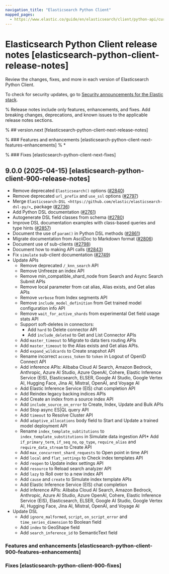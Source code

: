 ```yaml
---
navigation_title: "Elasticsearch Python Client"
mapped_pages:
  - https://www.elastic.co/guide/en/elasticsearch/client/python-api/current/release-notes.html
---
```


# Elasticsearch Python Client release notes [elasticsearch-python-client-release-notes]

Review the changes, fixes, and more in each version of Elasticsearch Python Client.

To check for security updates, go to [Security announcements for the Elastic stack](https://discuss.elastic.co/c/announcements/security-announcements/31).

% Release notes include only features, enhancements, and fixes. Add breaking changes, deprecations, and known issues to the applicable release notes sections.

% ## version.next [felasticsearch-python-client-next-release-notes]

% ### Features and enhancements [elasticsearch-python-client-next-features-enhancements]
% *

% ### Fixes [elasticsearch-python-client-next-fixes]

## 9.0.0 (2025-04-15) [elasticsearch-python-client-900-release-notes]

* Remove deprecated `Elasticsearch()` options ([#2840](https://github.com/elastic/elasticsearch-py/pull/2840))
* Remove deprecated `url_prefix` and `use_ssl` options ([#2797](https://github.com/elastic/elasticsearch-py/pull/2797))
* Merge `Elasticsearch-DSL <https://github.com/elastic/elasticsearch-dsl-py/>`_ package ([#2736](https://github.com/elastic/elasticsearch-py/pull/2736))
* Add Python DSL documentation ([#2761](https://github.com/elastic/elasticsearch-py/pull/2761))
* Autogenerate DSL field classes from schema ([#2780](https://github.com/elastic/elasticsearch-py/pull/2780))
* Improve DSL documentation examples with class-based queries and type hints ([#2857](https://github.com/elastic/elasticsearch-py/pull/2857))
* Document the use of `param()` in Python DSL methods ([#2861](https://github.com/elastic/elasticsearch-py/pull/2861))
* Migrate documentation from AsciiDoc to Markdown format ([#2806](https://github.com/elastic/elasticsearch-py/pull/2806))
* Document use of sub-clients ([#2798](https://github.com/elastic/elasticsearch-py/pull/2798))
* Document how to making API calls ([#2843](https://github.com/elastic/elasticsearch-py/pull/2843))
* Fix `simulate` sub-client documentation ([#2749](https://github.com/elastic/elasticsearch-py/pull/2749))
* Update APIs
  * Remove deprecated `/_knn_search` API
  * Remove Unfreeze an index API
  * Remove min_compatible_shard_node from Search and Async Search Submit APIs
  * Remove local parameter from cat alias, Alias exists, and Get alias APIs
  * Remove `verbose` from Index segments API
  * Remove `include_model_definition` from Get trained model configuration info API
  * Remove `wait_for_active_shards` from experimental Get field usage stats API
  * Support soft-deletes in connectors:
    * Add `hard` to Delete connector API
    * Add `include_deleted` to Get and List Connector APIs
  * Add `master_timeout` to Migrate to data tiers routing APIs
  * Add `master_timeout` to the Alias exists and Get alias APIs.
  * Add `expand_wildcards` to Create snapshot API
  * Rename incorrect `access_token` to `token` in Logout of OpenID Connect API
  * Add inference APIs: Alibaba Cloud AI Search, Amazon Bedrock, Anthropic, Azure AI Studio, Azure OpenAI, Cohere, Elastic Inference Service (EIS), Elasticsearch, ELSER, Google AI Studio, Google Vertex AI, Hugging Face, Jina AI, Mistral, OpenAI, and Voyage AI
  * Add Elastic Inference Service (EIS) chat completion API
  * Add Reindex legacy backing indices APIs
  * Add Create an index from a source index API
  * Add `include_source_on_error` to Create, Index, Update and Bulk APIs
  * Add Stop async ES|QL query API
  * Add `timeout` to Resolve Cluster API
  * Add `adaptive_allocations` body field to Start and Update a trained model deployment API
  * Rename `index_template_subtitutions` to `index_template_substitutions` in Simulate data ingestion API* Add `if_primary_term`, `if_seq_no`, `op_type`, `require_alias` and `require_data_stream` to Create API
  * Add `max_concurrent_shard_requests` to Open point in time API
  * Add `local` and `flat_settings` to Check index templates API
  * Add `reopen` to Update index settings API
  * Add `resource` to Reload search analyzer API
  * Add `lazy` to Roll over to a new index API
  * Add `cause` and `create` to Simulate index template APIs
  * Add Elastic Inference Service (EIS) chat completion
  * Add inference APIs: Alibaba Cloud AI Search, Amazon Bedrock, Anthropic, Azure AI Studio, Azure OpenAI, Cohere, Elastic Inference Service (EIS), Elasticsearch, ELSER, Google AI Studio, Google Vertex AI, Hugging Face, Jina AI, Mistral, OpenAI, and Voyage AI
* Update DSL
  * Add `ignore_malformed`, `script`,  `on_script_error` and `time_series_dimension` to Boolean field
  * Add `index` to GeoShape field
  * Add `search_inference_id` to SemanticText field

### Features and enhancements [elasticsearch-python-client-900-features-enhancements]

### Fixes [elasticsearch-python-client-900-fixes]
